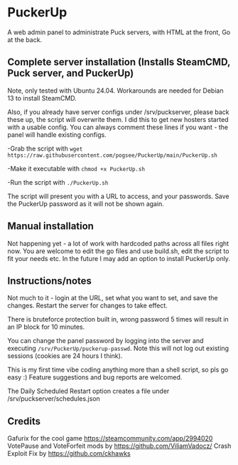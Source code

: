 # PuckerUp
A web admin panel to administrate Puck servers, with HTML at the front, Go at the back.

## Complete server installation (Installs SteamCMD, Puck server, and PuckerUp)
Note, only tested with Ubuntu 24.04. Workarounds are needed for Debian 13 to install SteamCMD. 

Also, if you already have server configs under /srv/puckserver, please back these up, the script will overwrite them. I did this to get new hosters started with a usable config. You can always comment these lines if you want - the panel will handle existing configs.

-Grab the script with `wget https://raw.githubusercontent.com/pogsee/PuckerUp/main/PuckerUp.sh`

-Make it executable with `chmod +x PuckerUp.sh`

-Run the script with `./PuckerUp.sh`

The script will present you with a URL to access, and your passwords. Save the PuckerUp password as it will not be shown again.

## Manual installation
Not happening yet - a lot of work with hardcoded paths across all files right now. You are welcome to edit the go files and use build.sh, edit the script to fit your needs etc. In the future I may add an option to install PuckerUp only.

## Instructions/notes
Not much to it - login at the URL, set what you want to set, and save the changes. Restart the server for changes to take effect.

There is bruteforce protection built in, wrong password 5 times will result in an IP block for 10 minutes.

You can change the panel password by logging into the server and executing `/srv/PuckerUp/puckerup-passwd`. Note this will not log out existing sessions (cookies are 24 hours I think).

This is my first time vibe coding anything more than a shell script, so pls go easy :) Feature suggestions and bug reports are welcomed.

The Daily Scheduled Restart option creates a file under /srv/puckserver/schedules.json

## Credits
Gafurix for the cool game https://steamcommunity.com/app/2994020
VotePause and VoteForfeit mods by https://github.com/ViliamVadocz/
Crash Exploit Fix by https://github.com/ckhawks
